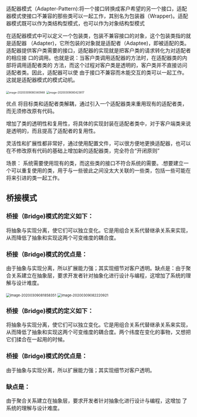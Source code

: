 适配器模式（Adapter-Pattern):将一个接口转换成客户希望的另一个接口，适配器模式使接口不兼容的那些类可以一起工作，其别名为包装器（Wrapper)。适配器模式既可以作为类结构型模式，也可以作为对象结构型模式





在适配器模式中可以定义一个包装类，包装不兼容接口的对象，这个包装类指的就是适配器
（Adapter)，它所包装的对象就是适配者（Adaptee)，即被适配的类。
适配器提供客户类需要的接口，适配器的实现就是把客户类的请求转化为对适配者的相应接
口的调用。也就是说：当客户类调用适配器的方法时，在适配器类的内部将调用适配者类的
方法，而这个过程对客户类是透明的，客户类并不直接访问适配者类。因此，适配器可以使
由于接口不兼容而木能交互的类可以一起工作。这就是适配器模式的模式动机。

<img src="C:\Users\SYyx1\AppData\Roaming\Typora\typora-user-images\image-20200309080340948.png" alt="image-20200309080340948" style="zoom:50%;" />



<img src="C:\Users\SYyx1\AppData\Roaming\Typora\typora-user-images\image-20200309080423817.png" alt="image-20200309080423817" style="zoom: 50%;" />

优点
		将目标类和适配者类解耦，通过引入一个适配器类来重用现有的适配者类，而无须修改原有代码。

增加了类的透明性和复用性，将具体的实现封装在适配者类中，对于客户端类来说是透明的，而且提高了适配者的复用性。

灵活性和扩展性都非常好，通过使用配置文件，可以很方便地更换适配器，也可以在不修改原有代码的基础上增加新的适配器类，完全符合“开闭原则”



场景：
系统需要使用现有的类，而这些类的接口不符合系统的需要。.想要建立一个可以重复使用的类，用于与一些彼此之间没太大关联的一些类，包括一些可能在将来引进的类一起工作。





## 桥接模式

### 桥接（Bridge)模式的定义如下：

将抽象与实现分离，使它们可以独立变化。它是用组合关系代替继承关系来实现，从而降低了抽象和实现这两个可变维度的耦合度。

### 桥接（Bridge)模式的优点是：

由于抽象与实现分离，所以扩展能力强；其实现细节对客户透明。缺点是：由于聚合关系建立在抽象层，要求开发者针对抽象化进行设计与编程，这增加了系统的理解与设计难度。



<img src="C:\Users\SYyx1\AppData\Roaming\Typora\typora-user-images\image-20200309081858351.png" alt="image-20200309081858351" style="zoom:67%;" />

<img src="C:\Users\SYyx1\AppData\Roaming\Typora\typora-user-images\image-20200309082220921.png" alt="image-20200309082220921" style="zoom:67%;" />

### 桥接（Bridge)模式的定义如下：

将抽象与实现分离，使它们可以独立变化。它是用组合关系代替继承关系来实现，从而降低了抽象和实现这两个可变维度的耦合度。两个纬度在变化的事物，又想把它们揉合在一起用的时候。

### 桥接（Bridge)模式的优点是：

由于抽象与实现分离，所以扩展能力强；其实现细节对客户透明。

### 缺点是：

由于聚合关系建立在抽象层，要求开发者针对抽象化进行设计与编程，这增加
了系统的理解与设计难度。